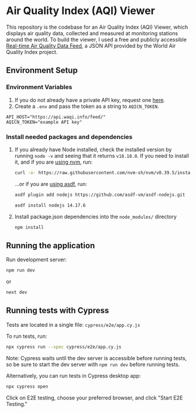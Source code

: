 # Air Quality Index (AQI) Viewer

This repository is the codebase for an Air Quality Index (AQI) Viewer, which displays air quality data, collected and measured at monitoring stations around the world. To build the viewer, I used a free and publicly accessible [Real-time Air Quality Data Feed](https://aqicn.org/json-api/doc/), a JSON API provided by the World Air Quality Index project.

## Environment Setup

### Environment Variables

1. If you do not already have a private API key, request one [here](https://aqicn.org/data-platform/token/).
2. Create a `.env` and pass the token as a string to `AQICN_TOKEN`.

```
API_HOST="https://api.waqi.info/feed/"
AQICN_TOKEN="example API key"
```

### Install needed packages and dependencies

1. If you already have Node installed, check the installed version by running `node -v` and seeing that it returns `v18.18.0`. If you need to install it, and if you are [using nvm](https://github.com/nvm-sh/nvm#installing-and-updating), run:

   ```bash
   curl -o- https://raw.githubusercontent.com/nvm-sh/nvm/v0.39.5/install.sh | bash
   ```

   ...or if you are [using asdf](https://asdf-vm.com/guide/getting-started.html#_4-install-a-plugin), run:

   ```bash
   asdf plugin add nodejs https://github.com/asdf-vm/asdf-nodejs.git
   ```

   ```bash
   asdf install nodejs 14.17.6
   ```

2. Install package.json dependencies into the `node_modules/` directory
   ```bash
   npm install
   ```

## Running the application

Run development server:

```bash
npm run dev
```

or

```bash
next dev
```

## Running tests with Cypress

Tests are located in a single file: `cypress/e2e/app.cy.js`

To run tests, run:

```bash
npx cypress run --spec cypress/e2e/app.cy.js
```

Note: Cypress waits until the dev server is accessible before running tests, so be sure to start the dev server with `npm run dev` before running tests.

Alternatively, you can run tests in Cypress desktop app:

```bash
npx cypress open
```

Click on E2E testing, choose your preferred browser, and click "Start E2E Testing."

